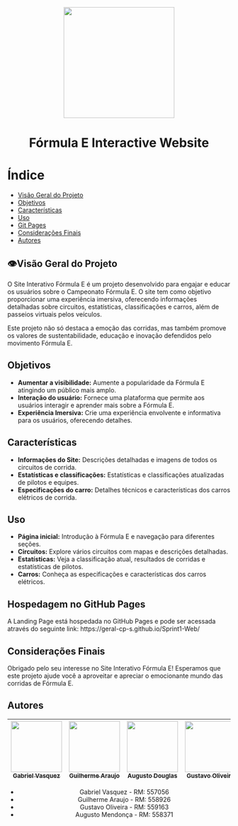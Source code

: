 <p align='center' >
  <img width="250px" loading="lazy" src = "https://github.com/Geral-cp-s/Sprint1-Web/assets/110639916/bb840214-ec15-46d0-a158-f0658d83b30d"/>
</p>
<h1 align="Center">Fórmula E Interactive Website</h1>

# Índice
* [Visão Geral do Projeto](#visao)
* [Objetivos](#obj)
* [Características](#carac)
* [Uso](#uso)
* [Git Pages](#hospedagem)
* [Considerações Finais](#final)
* [Autores](#autores)


<h2 id="visao">👁️Visão Geral do Projeto</h2>
<p>O Site Interativo Fórmula E é um projeto desenvolvido para engajar e educar os usuários sobre o Campeonato Fórmula E. O site tem como objetivo proporcionar uma experiência imersiva, oferecendo informações detalhadas sobre circuitos, estatísticas, classificações e carros, além de passeios virtuais pelos veículos.</p>
<p>Este projeto não só destaca a emoção das corridas, mas também promove os valores de sustentabilidade, educação e inovação defendidos pelo movimento Fórmula E.</p>

<h2 id="obj">Objetivos</h2>
<ul>
  <li><strong>Aumentar a visibilidade:</strong> Aumente a popularidade da Fórmula E atingindo um público mais amplo.</li>
  <li><strong>Interação do usuário:</strong> Fornece uma plataforma que permite aos usuários interagir e aprender mais sobre a Fórmula E.</li>
  <li><strong>Experiência Imersiva:</strong> Crie uma experiência envolvente e informativa para os usuários, oferecendo detalhes.</li>
</ul>

<h2 id="carac">Características</h2>
<ul>
  <li><strong>Informações do Site:</strong>  Descrições detalhadas e imagens de todos os circuitos de corrida.</li>
  <li><strong>Estatísticas e classificações:</strong> Estatísticas e classificações atualizadas de pilotos e equipes.</li>
  <li><strong>Especificações do carro:</strong> Detalhes técnicos e características dos carros elétricos de corrida.</li>
</ul>  

<h2 id="uso">Uso</h2>
<ul>
  <li><strong>Página inicial:</strong>  Introdução à Fórmula E e navegação para diferentes seções.</li>
  <li><strong> Circuitos:</strong> Explore vários circuitos com mapas e descrições detalhadas.
</li>
  <li><strong>Estatísticas:</strong>  Veja a classificação atual, resultados de corridas e estatísticas de pilotos.
</li>
  <li><strong>Carros:</strong> Conheça as especificações e características dos carros elétricos.
</li>
</ul>  

<h2 id="hospedagem">Hospedagem no GitHub Pages</h2>
<p>A Landing Page está hospedada no GitHub Pages e pode ser acessada através do seguinte link: https://geral-cp-s.github.io/Sprint1-Web/</p>

<h2 id="final">Considerações Finais</h2>
<p>Obrigado pelo seu interesse no Site Interativo Fórmula E! Esperamos que este projeto ajude você a aproveitar e apreciar o emocionante mundo das corridas de Fórmula E.</p>

<h2 id="Autores">Autores</h2>

<div align="center">
  
| [<img loading="lazy" src="https://github.com/gvqsilva/CP2-Edge/assets/110639916/d022ed18-0057-4944-9e00-db796c6d2e45" width=115><br><sub>Gabriel Vasquez</sub>](https://github.com/gvqsilva)  |  [<img loading="lazy" src="https://github.com/gvqsilva/CP2-Web/assets/110639916/1eb7df1a-c0e8-4170-aabf-444cfb3c64f9" width=115><br><sub>Guilherme Araujo</sub>](https://github.com/guilhermearaujodec)  |  [<img loading="lazy" src="https://github.com/gvqsilva/CP2-Edge/assets/110639916/86514492-2b1e-4422-bdc0-0ec3c8be3dcc" width=115><br><sub>Augusto Douglas</sub>](https://github.com/gutomend)  |  [<img loading="lazy" src="https://github.com/gvqsilva/CP2-Edge/assets/110639916/4bb3084d-d1ff-4b49-ba37-96c8046f6e14" width=115><br><sub>Gustavo Oliveira</sub>](https://github.com/Gusta346) |
| :---: | :---: | :---: | :---: |

<ul>
  <li>Gabriel Vasquez - RM: 557056</li>
  <li>Guilherme Araujo - RM: 558926</li>
  <li>Gustavo Oliveira - RM: 559163</li>
  <li>Augusto Mendonça - RM: 558371</li>
</ul>
</div>
